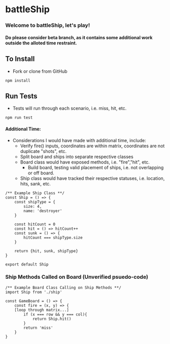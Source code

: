 # battleShip

### Welcome to battleShip, let's play!

#### Do please consider beta branch, as it contains some additional work outside the alloted time restraint.

## To Install

- Fork or clone from GitHub

```
npm install
```

## Run Tests

- Tests will run through each scenario, i.e. miss, hit, etc.

```
npm run test
```

#### Additional Time:

- Considerations I would have made with additional time, include:
  - Verify fire() inputs, coordinates are within matrix, coordinates are not duplicate "shots", etc.
  - Split board and ships into separate respective classes
  - Board class would have exposed methods, i.e. "fire","hit", etc.
    - Build board, testing valid placement of ships, i.e. not overlapping or off board.
  - Ship class would have tracked their respective statuses, i.e. location, hits, sank, etc.

```
/** Example Ship Class **/
const Ship = () => {
	const shipType = {
		size: 4,
		name: 'destroyer'
	}

	const hitCount = 0
	const hit = () => hitCount++
	const sunk = () => {
		hitCount === shipType.size
	}

	return {hit, sunk, shipType}
}

export default Ship
```

### Ship Methods Called on Board (**Unverified psuedo-code**)

```
/** Example Board Class Calling on Ship Methods **/
import Ship from './ship'

const GameBoard = () => {
	const fire = (x, y) => {
	[loop through matrix...]
		if (x === row && y === col){
			return Ship.hit()
		}
		return 'miss'
	}
}
```
